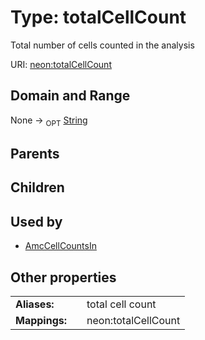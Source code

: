 
# Type: totalCellCount


Total number of cells counted in the analysis

URI: [neon:totalCellCount](https://data.neonscience.org/totalCellCount)


## Domain and Range

None ->  <sub>OPT</sub> [String](types/String.md)

## Parents


## Children


## Used by

 * [AmcCellCountsIn](AmcCellCountsIn.md)

## Other properties

|  |  |  |
| --- | --- | --- |
| **Aliases:** | | total cell count |
| **Mappings:** | | neon:totalCellCount |

